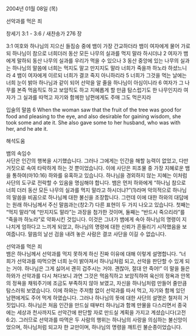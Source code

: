 2004년 01월 08일 (목)

선악과를 먹은 죄



창세기 3:1 - 3:6 / 새찬송가 276 장


3:1 여호와 하나님의 지으신 들짐승 중에 뱀이 가장 간교하더라 뱀이 여자에게 물어 가로되 하나님이 참으로 너희더러 동산 모든 나무의 실과를 먹지 말라 하시더냐 
2 여자가 뱀에게 말하되 동산 나무의 실과를 우리가 먹을 수 있으나 
3 동산 중앙에 있는 나무의 실과는 하나님의 말씀에 너희는 먹지도 말고 만지지도 말라 너희가 죽을까 하노라 하셨느니라 
4 뱀이 여자에게 이르되 너희가 결코 죽지 아니하리라 
5 너희가 그것을 먹는 날에는 너희 눈이 밝아 하나님과 같이 되어 선악을 알 줄을 하나님이 아심이니라 
6 여자가 그 나무를 본즉 먹음직도 하고 보암직도 하고 지혜롭게 할 만큼 탐스럽기도 한 나무인지라 여자가 그 실과를 따먹고 자기와 함께한 남편에게도 주매 그도 먹은지라 

입술의 말씀 
6 When the woman saw that the fruit of the tree was good for food and pleasing to the eye, and also desirable for gaining wisdom, she took some and ate it. She also gave some to her husband, who was with her, and he ate it.

해석도움





뱀의 속임수  
사단은 인간의 행복을 시기했습니다. 그러나 그에게는 인간을 해할 능력이 없었고, 다만 거짓으로 속여 타락하게 하는 것 뿐이었습니다. 이에 사단은 피조물 중 가장 지혜로운 뱀을 통하여(마10:16) 하와를 유혹하고 있습니다. 하나님을 경외하지 않는 지혜는 이처럼 사단의 도구로 전락할 수 있음을 명심해야 합니다. 뱀은 먼저 하와에게 “하나님 참으로 너희 더러 동산 모든 나무의 실과를 먹지 말라고 하시더냐?”(1)라며 악의적으로 하나님의 말씀을 비꼼으로 하나님께 대한 불신을 조장합니다. 그런데 이에 대한 하와의 대답에는 원래 하나님께서 주신 말씀과는(창2:7) 다른 표현이 두 가지 나오고 있습니다. 첫째는 “먹지 말라”에 “만지지도 말라”는 과장을 첨가한 것이며, 둘째는 “반드시 죽으리라”를 “죽을까 하노라”로 약화시킨 것입니다. 이것은 그녀가 뱀에게 속아 하나님의 명령이 지나치게 엄하다고 느끼게 되었고, 하나님의 명령에 대한 신뢰가 흔들리기 시작했음을 보여줍니다. 말씀의 날선 검을 내려 놓은 사람은 결코 사단을 이길 수 없습니다. 

선악과를 먹은 죄  
뱀은 하나님께서 선악과를 먹지 못하게 하신 진짜 이유에 대해 이렇게 설명합니다. “너희가 선악과를 따먹으면 너희 눈이 밝아져서 하나님처럼 되고, 선악을 판단할 수 있게 되는 거야. 하나님은 그게 싫어서 괜히 겁주시는 거야. 괜찮아, 절대 안 죽어!” 이 말을 들은 하와가 선악과를 다시 쳐다보니 과연 그것은 먹음직하고 보암직하여 육신의 정욕과 안목의 정욕을 채워주기에 조금도 부족하지 않아 보였고, 자신을 하나님처럼 만들어 줄만큼 탐스러워 보였습니다. 이에 하와는 주저함 없이 선악과를 따서 먹고, 자기와 함께 있던 남편에게도 주어 먹게 하였습니다. 그러나 하나님의 뜻에 대한 사단의 설명은 철저히 거짓입니다. 하나님은 처음 인간을 만드실 때부터 하나님과 함께 만물을 다스리면서 종국에는 세상과 천사까지도 선악간에 판단할 자로 만드실 계획을 가지고 계셨습니다(고전 6:2). 그러므로 선악과를 따먹은 두 사람의 행위는 하나님의 사랑을 의심하는 불신앙이었으며, 하나님처럼 되고자 한 교만이며, 하나님의 명령을 깨트린 불순종이었습니다.